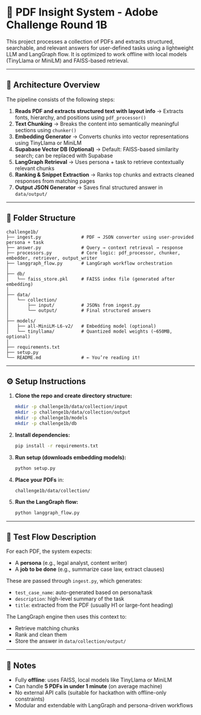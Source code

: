 # 📄 PDF Insight System - Adobe Challenge Round 1B

This project processes a collection of PDFs and extracts structured, searchable, and relevant answers for user-defined tasks using a lightweight LLM and LangGraph flow. It is optimized to work offline with local models (TinyLlama or MiniLM) and FAISS-based retrieval.

---

## 🧩 Architecture Overview

The pipeline consists of the following steps:

1. **Reads PDF and extracts structured text with layout info**
   → Extracts fonts, hierarchy, and positions using `pdf_processor()`
2. **Text Chunking**
   → Breaks the content into semantically meaningful sections using `chunker()`
3. **Embedding Generator**
   → Converts chunks into vector representations using TinyLlama or MiniLM
4. **Supabase Vector DB (Optional)**
   → Default: FAISS-based similarity search; can be replaced with Supabase
5. **LangGraph Retrieval**
   → Uses persona + task to retrieve contextually relevant chunks
6. **Ranking & Snippet Extraction**
   → Ranks top chunks and extracts cleaned responses from matching pages
7. **Output JSON Generator**
   → Saves final structured answer in `data/output/`

---

## 📁 Folder Structure

```
challenge1b/
├── ingest.py               # PDF → JSON converter using user-provided persona + task
├── answer.py               # Query → context retrieval → response
├── processors.py           # Core logic: pdf_processor, chunker, embedder, retriever, output_writer
├── langgraph_flow.py       # LangGraph workflow orchestration
│
├── db/
│   └── faiss_store.pkl     # FAISS index file (generated after embedding)
│
├── data/
│   └── collection/
│       ├── input/          # JSONs from ingest.py
│       └── output/         # Final structured answers
│
├── models/
│   ├── all-MiniLM-L6-v2/   # Embedding model (optional)
│   └── tinyllama/          # Quantized model weights (~650MB, optional)
│
├── requirements.txt
├── setup.py
└── README.md               # ← You’re reading it!
```

---

## ⚙️ Setup Instructions

1. **Clone the repo and create directory structure:**

   ```bash
   mkdir -p challenge1b/data/collection/input
   mkdir -p challenge1b/data/collection/output
   mkdir -p challenge1b/models
   mkdir -p challenge1b/db
   ```

2. **Install dependencies:**

   ```bash
   pip install -r requirements.txt
   ```

3. **Run setup (downloads embedding models):**

   ```bash
   python setup.py
   ```

4. **Place your PDFs** in:

   ```
   challenge1b/data/collection/
   ```

5. **Run the LangGraph flow:**

   ```bash
   python langgraph_flow.py
   ```

---

## 🧪 Test Flow Description

For each PDF, the system expects:

* A **persona** (e.g., legal analyst, content writer)
* A **job to be done** (e.g., summarize case law, extract clauses)

These are passed through `ingest.py`, which generates:

* `test_case_name`: auto-generated based on persona/task
* `description`: high-level summary of the task
* `title`: extracted from the PDF (usually H1 or large-font heading)

The LangGraph engine then uses this context to:

* Retrieve matching chunks
* Rank and clean them
* Store the answer in `data/collection/output/`

---

## 📌 Notes

* Fully **offline**: uses FAISS, local models like TinyLlama or MiniLM
* Can handle **5 PDFs in under 1 minute** (on average machine)
* No external API calls (suitable for hackathon with offline-only constraints)
* Modular and extendable with LangGraph and persona-driven workflows
